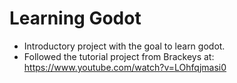 # Learning Godot

- Introductory project with the goal to learn godot.
- Followed the tutorial project from Brackeys at: https://www.youtube.com/watch?v=LOhfqjmasi0
